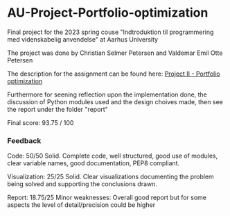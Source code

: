 # AU-Project-Portfolio-optimization
Final project for the 2023 spring couse "Indtroduktion til programmering med videnskabelig anvendelse" at Aarhus University 

The project was done by Christian Selmer Petersen and Valdemar Emil Otte Petersen 

The description for the assignment can be found here: [Project II - Portfolio optimization](https://gsbrodal.github.io/ipsa/project-2-portfolio)

Furthermore for seening reflection upon the implementation done, the discussion of Python modules used and the design choives made, then see the report under the folder "report"

Final score: 93.75 / 100

### Feedback
Code: 50/50
Solid. Complete code, well structured, good use of modules, clear variable names, good documentation, PEP8 compliant.

Visualization: 25/25
Solid. Clear visualizations documenting the problem being solved and supporting the conclusions drawn.

Report: 18.75/25
Minor weaknesses: Overall good report but for some aspects the level of detail/precision could be higher
